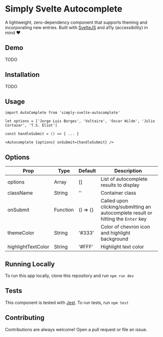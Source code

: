 # Simply Svelte Autocomplete

A lightweight, zero-dependency component that supports theming and incorporating new entries. Built with [SvelteJS](http://svelte.dev/) and a11y (accessibility) in mind ❤️

## Demo 

TODO

## Installation

TODO

## Usage

```
import AutoComplete from 'simply-svelte-autocomplete'

let options = ['Jorge Luis Borges', 'Voltaire', 'Oscar Wilde', 'Julio Cortazar', 'T.S. Eliot']

const handleSubmit = () => { ... }

<Autocomplete {options} onSubmit={handleSubmit} />
```

## Options

| Prop | Type | Default | Description |
|------|------|---------|-------------|
| options | Array | [] | List of autocomplete results to display
| className | String | '' | Container class
| onSubmit | Function | () => {} | Called upon clicking/submitting an autocomplete result or hitting the `Enter` key
| themeColor | String | '#333' | Color of chevron icon and highlight background
| highlightTextColor | String | '#FFF' | Highlight text color

## Running Locally

To run this app locally, clone this repository and run `npm run dev`

## Tests

This component is tested with [Jest](https://jestjs.io/). To run tests, run `npm test`

## Contributing

Contributions are always welcome! Open a pull request or file an issue. 

